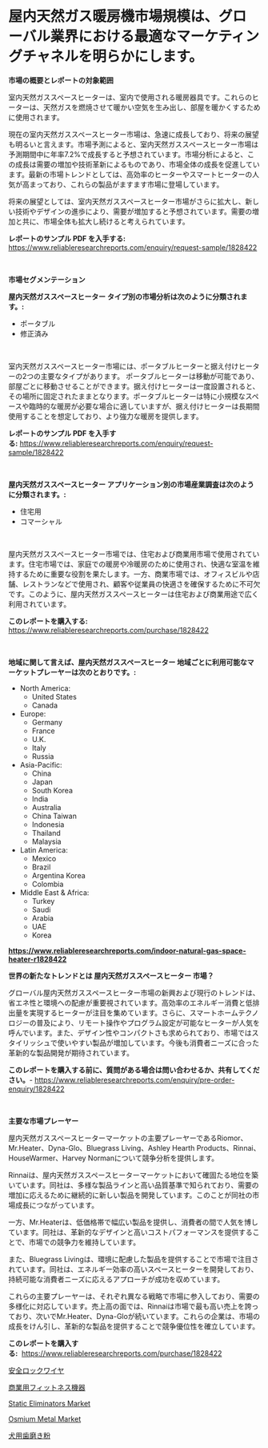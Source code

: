 <p><h1>屋内天然ガス暖房機市場規模は、グローバル業界における最適なマーケティングチャネルを明らかにします。</h1></p><p><strong>市場の概要とレポートの対象範囲</strong></p>
<p><p>室内天然ガススペースヒーターは、室内で使用される暖房器具です。これらのヒーターは、天然ガスを燃焼させて暖かい空気を生み出し、部屋を暖かくするために使用されます。</p><p>現在の室内天然ガススペースヒーター市場は、急速に成長しており、将来の展望も明るいと言えます。市場予測によると、室内天然ガススペースヒーター市場は予測期間中に年率7.2%で成長すると予想されています。市場分析によると、この成長は需要の増加や技術革新によるものであり、市場全体の成長を促進しています。最新の市場トレンドとしては、高効率のヒーターやスマートヒーターの人気が高まっており、これらの製品がますます市場に登場しています。</p><p>将来の展望としては、室内天然ガススペースヒーター市場がさらに拡大し、新しい技術やデザインの進歩により、需要が増加すると予想されています。需要の増加と共に、市場全体も拡大し続けると考えられています。</p></p>
<p><strong>レポートのサンプル PDF を入手する:</strong> <a href="https://www.reliableresearchreports.com/enquiry/request-sample/1828422">https://www.reliableresearchreports.com/enquiry/request-sample/1828422</a></p>
<p>&nbsp;</p>
<p><strong>市場セグメンテーション</strong></p>
<p><strong>屋内天然ガススペースヒーター タイプ別の市場分析は次のように分類されます。:</strong></p>
<p><ul><li>ポータブル</li><li>修正済み</li></ul></p>
<p>&nbsp;</p>
<p><p>室内天然ガススペースヒーター市場には、ポータブルヒーターと据え付けヒーターの2つの主要なタイプがあります。 ポータブルヒーターは移動が可能であり、部屋ごとに移動させることができます。据え付けヒーターは一度設置されると、その場所に固定されたままとなります。ポータブルヒーターは特に小規模なスペースや臨時的な暖房が必要な場合に適していますが、据え付けヒーターは長期間使用することを想定しており、より強力な暖房を提供します。</p></p>
<p><strong>レポートのサンプル PDF を入手する:</strong>&nbsp;<a href="https://www.reliableresearchreports.com/enquiry/request-sample/1828422">https://www.reliableresearchreports.com/enquiry/request-sample/1828422</a></p>
<p>&nbsp;</p>
<p><strong> 屋内天然ガススペースヒーター アプリケーション別の市場産業調査は次のように分類されます。:</strong></p>
<p><ul><li>住宅用</li><li>コマーシャル</li></ul></p>
<p>&nbsp;</p>
<p><p>屋内天然ガススペースヒーター市場では、住宅および商業用市場で使用されています。住宅市場では、家庭での暖房や冷暖房のために使用され、快適な室温を維持するために重要な役割を果たします。一方、商業市場では、オフィスビルや店舗、レストランなどで使用され、顧客や従業員の快適さを確保するために不可欠です。このように、屋内天然ガススペースヒーターは住宅および商業用途で広く利用されています。</p></p>
<p><strong>このレポートを購入する:</strong>&nbsp; <a href="https://www.reliableresearchreports.com/purchase/1828422">https://www.reliableresearchreports.com/purchase/1828422</a></p>
<p>&nbsp;</p>
<p><strong>地域に関して言えば、屋内天然ガススペースヒーター 地域ごとに利用可能なマーケットプレーヤーは次のとおりです。:</strong></p>
<p><ul>
    <li>
        North America:
        <ul>
            <li>United States</li>
            <li>Canada</li>
        </ul>
    </li>
    <li>
        Europe:
        <ul>
            <li>Germany</li>
            <li>France</li>
            <li>U.K.</li>
            <li>Italy</li>
            <li>Russia</li>
        </ul>
    </li>
    <li>
        Asia-Pacific:
        <ul>
            <li>China</li>
            <li>Japan</li>
            <li>South Korea</li>
            <li>India</li>
            <li>Australia</li>
            <li>China Taiwan</li>
            <li>Indonesia</li>
            <li>Thailand</li>
            <li>Malaysia</li>
        </ul>
    </li>
    <li>
        Latin America:
        <ul>
            <li>Mexico</li>
            <li>Brazil</li>
            <li>Argentina Korea</li>
            <li>Colombia</li>
        </ul>
    </li>
    <li>
        Middle East & Africa:
        <ul>
            <li>Turkey</li>
            <li>Saudi</li>
            <li>Arabia</li>
            <li>UAE</li>
            <li>Korea</li>
        </ul>
    </li>
    </ul></p>
<p><strong><a href="https://www.reliableresearchreports.com/indoor-natural-gas-space-heater-r1828422">https://www.reliableresearchreports.com/indoor-natural-gas-space-heater-r1828422</a></strong>&nbsp;</p>
<p><strong>世界の新たなトレンドとは 屋内天然ガススペースヒーター 市場？</strong></p>
<p><p>グローバル屋内天然ガススペースヒーター市場の新興および現行のトレンドは、省エネ性と環境への配慮が重要視されています。高効率のエネルギー消費と低排出量を実現するヒーターが注目を集めています。さらに、スマートホームテクノロジーの普及により、リモート操作やプログラム設定が可能なヒーターが人気を呼んでいます。また、デザイン性やコンパクトさも求められており、市場ではスタイリッシュで使いやすい製品が増加しています。今後も消費者ニーズに合った革新的な製品開発が期待されています。</p></p>
<p><strong>このレポートを購入する前に、質問がある場合は問い合わせるか、共有してください。</strong>- <a href="https://www.reliableresearchreports.com/enquiry/pre-order-enquiry/1828422">https://www.reliableresearchreports.com/enquiry/pre-order-enquiry/1828422</a></p>
<p>&nbsp;</p>
<p><strong>主要な市場プレーヤー</strong></p>
<p><p>屋内天然ガススペースヒーターマーケットの主要プレーヤーであるRiomor、Mr.Heater、Dyna-Glo、Bluegrass Living、Ashley Hearth Products、Rinnai、HouseWarmer、Harvey Normanについて競争分析を提供します。</p><p>Rinnaiは、屋内天然ガススペースヒーターマーケットにおいて確固たる地位を築いています。同社は、多様な製品ラインと高い品質基準で知られており、需要の増加に応えるために継続的に新しい製品を開発しています。このことが同社の市場成長につながっています。</p><p>一方、Mr.Heaterは、低価格帯で幅広い製品を提供し、消費者の間で人気を博しています。同社は、革新的なデザインと高いコストパフォーマンスを提供することで、市場での競争力を維持しています。</p><p>また、Bluegrass Livingは、環境に配慮した製品を提供することで市場で注目されています。同社は、エネルギー効率の高いスペースヒーターを開発しており、持続可能な消費者ニーズに応えるアプローチが成功を収めています。</p><p>これらの主要プレーヤーは、それぞれ異なる戦略で市場に参入しており、需要の多様化に対応しています。売上高の面では、Rinnaiは市場で最も高い売上を誇っており、次いでMr.Heater、Dyna-Gloが続いています。これらの企業は、市場の成長をけん引し、革新的な製品を提供することで競争優位性を確立しています。</p></p>
<p><strong>このレポートを購入する:</strong>&nbsp;&nbsp;<a href="https://www.reliableresearchreports.com/purchase/1828422">https://www.reliableresearchreports.com/purchase/1828422</a></p>
<p><p><a href="https://medium.com/@demarcuskuhlman/%E5%AE%89%E5%85%A8%E3%83%AD%E3%83%83%E3%82%AF%E3%83%AF%E3%82%A4%E3%83%A4%E3%83%BC%E3%83%9E%E3%83%BC%E3%82%B1%E3%83%83%E3%83%88%E3%81%AE%E3%83%A1%E3%83%88%E3%83%AA%E3%82%AF%E3%82%B9%E3%81%AE%E8%A7%A3%E8%AA%AD-%E5%B8%82%E5%A0%B4%E3%82%B7%E3%82%A7%E3%82%A2-%E3%83%88%E3%83%AC%E3%83%B3%E3%83%89-%E6%88%90%E9%95%B7%E3%83%91%E3%82%BF%E3%83%BC%E3%83%B3-06f05a887284">安全ロックワイヤ</a></p><p><a href="https://medium.com/@attyourniture/%E5%95%86%E6%A5%AD%E3%83%95%E3%82%A3%E3%83%83%E3%83%88%E3%83%8D%E3%82%B9%E6%A9%9F%E5%99%A8%E5%B8%82%E5%A0%B4%E3%81%AF-%E3%82%B7%E3%82%A7%E3%82%A2-%E3%82%B5%E3%82%A4%E3%82%BA-%E3%81%8A%E3%82%88%E3%81%B32031%E5%B9%B4%E3%81%BE%E3%81%A7%E3%81%AE%E4%BA%88%E6%B8%AC%E3%81%AB%E7%84%A6%E7%82%B9%E3%82%92%E5%BD%93%E3%81%A6%E3%81%A6%E3%81%84%E3%81%BE%E3%81%99-8ab2d23ba193">商業用フィットネス機器</a></p><p><a href="https://www.linkedin.com/pulse/static-eliminators-market-trends-forecast-competitive-analysis-i0jre?trackingId=Ho5mzDqR%2B0tc2t5Bi72MNA%3D%3D">Static Eliminators Market</a></p><p><a href="https://issuu.com/reportprime-2/docs/osmium-metal-market-size-2030.pptx">Osmium Metal Market</a></p><p><a href="https://github.com/zjkmgcs938405/Market-Research-Report-List-1/blob/main/372114332529.md">犬用歯磨き粉</a></p></p>
